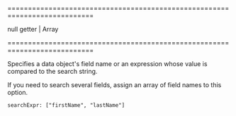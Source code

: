 ===========================================================================
<!--default-->null<!--/default-->
<!--type-->getter | Array<getter><!--/type-->
===========================================================================

<!--shortDescription-->
Specifies a data object's field name or an expression whose value is compared to the search string.
<!--/shortDescription-->

<!--fullDescription-->
If you need to search several fields, assign an array of field names to this option.

    searchExpr: ["firstName", "lastName"]

<!--/fullDescription-->
